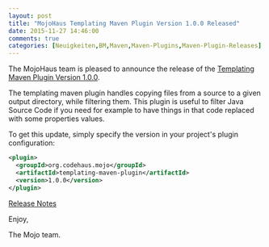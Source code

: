 ```yaml
---
layout: post
title: "MojoHaus Templating Maven Plugin Version 1.0.0 Released"
date: 2015-11-27 14:46:00
comments: true
categories: [Neuigkeiten,BM,Maven,Maven-Plugins,Maven-Plugin-Releases]
---
```

The MojoHaus team is pleased to announce the release of the 
[Templating Maven Plugin Version 1.0.0](http://www.mojohaus.org/templating-maven-plugin/).

The templating maven plugin handles copying files from a source to a given
output directory, while filtering them. This plugin is useful to filter Java
Source Code if you need for example to have things in that code replaced with
some properties values.

To get this update, simply specify the version in your project's plugin
configuration:

``` xml
<plugin>
  <groupId>org.codehaus.mojo</groupId>
  <artifactId>templating-maven-plugin</artifactId>
  <version>1.0.0</version>
</plugin>
```

[Release Notes](http://www.mojohaus.org/templating-maven-plugin/github-report.html)

Enjoy,

The Mojo team.

